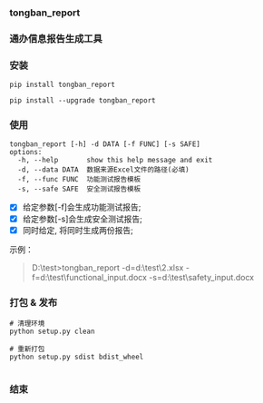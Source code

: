 ### tongban_report

### 通办信息报告生成工具

### 安装
```commandline
pip install tongban_report

pip install --upgrade tongban_report
```

### 使用
```commandline
tongban_report [-h] -d DATA [-f FUNC] [-s SAFE]
options:
  -h, --help       show this help message and exit
  -d, --data DATA  数据来源Excel文件的路径(必填)
  -f, --func FUNC  功能测试报告模板
  -s, --safe SAFE  安全测试报告模板
```

- [x] 给定参数[-f]会生成功能测试报告;
- [x] 给定参数[-s]会生成安全测试报告;
- [x] 同时给定, 将同时生成两份报告;

示例：
> D:\test>tongban_report -d=d:\test\2.xlsx -f=d:\test\functional_input.docx -s=d:\test\safety_input.docx

### 打包 & 发布

```commandline
# 清理环境
python setup.py clean

# 重新打包
python setup.py sdist bdist_wheel


```

### 结束